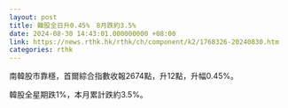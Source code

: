 ```yaml
---
layout: post
title: 韓股全日升0.45%　8月跌約3.5%
date: 2024-08-30 14:43:01.000000000 +08:00
link: https://news.rthk.hk/rthk/ch/component/k2/1768326-20240830.htm
categories: rthk
---
```


南韓股市靠穩，首爾綜合指數收報2674點，升12點，升幅0.45%。

韓股全星期跌1%，本月累計跌約3.5%。
